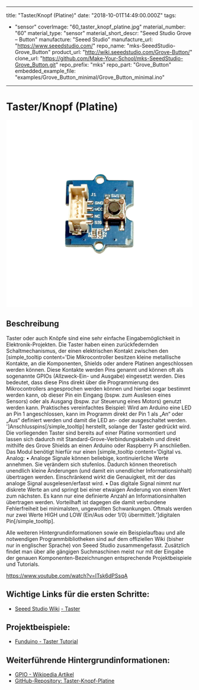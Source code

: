 
---
title: "Taster/Knopf (Platine)"
date: "2018-10-01T14:49:00.000Z"
tags: 
  - "sensor"
coverImage: "60_taster_knopf_platine.jpg"
material_number: "60"
material_type: "sensor"
material_short_descr: "Seeed Studio Grove – Button"
manufacture: "Seeed Studio"
manufacture_url: "https://www.seeedstudio.com/"
repo_name: "mks-SeeedStudio-Grove_Button"
product_url: "http://wiki.seeedstudio.com/Grove-Button/"
clone_url: "https://github.com/Make-Your-School/mks-SeeedStudio-Grove_Button.git"
repo_prefix: "mks"
repo_part: "Grove_Button"
embedded_example_file: "examples/Grove_Button_minimal/Grove_Button_minimal.ino"
---


# Taster/Knopf (Platine)

![Taster/Knopf (Platine)](60_taster_knopf_platine.jpg)

## Beschreibung
Taster oder auch Knöpfe sind eine sehr einfache Eingabemöglichkeit in Elektronik-Projekten. Die Taster haben einen zurückfedernden Schaltmechanismus, der einen elektrischen Kontakt zwischen den \[simple\_tooltip content='Die Mikrocontroller besitzen kleine metallische Kontakte, an die Komponenten, Shields oder andere Platinen angeschlossen werden können. Diese Kontakte werden Pins genannt und können oft als sogenannte GPIOs (Allzweck-Ein- und Ausgabe) eingesetzt werden. Dies bedeutet, dass diese Pins direkt über die Programmierung des Mikrocontrollers angesprochen werden können und hierbei sogar bestimmt werden kann, ob dieser Pin ein Eingang (bspw. zum Auslesen eines Sensors) oder als Ausgang (bspw. zur Steuerung eines Motors) genutzt werden kann. Praktisches vereinfachtes Beispiel: Wird am Arduino eine LED an Pin 1 angeschlossen, kann im Programm direkt der Pin 1 als „An“ oder „Aus“ definiert werden und damit die LED an- oder ausgeschaltet werden. '\]Anschlusspins\[/simple\_tooltip\] herstellt, solange der Taster gedrückt wird. Die vorliegenden Taster sind bereits auf einer Platine vormontiert und lassen sich dadurch mit Standard-Grove-Verbindungskabeln und direkt mithilfe des Grove Shields an einen Arduino oder Raspberry Pi anschließen. Das Modul benötigt hierfür nur einen \[simple\_tooltip content='Digital vs. Analog: • Analoge Signale können beliebige, kontinuierliche Werte annehmen. Sie verändern sich stufenlos. Dadurch können theoretisch unendlich kleine Änderungen (und damit ein unendlicher Informationsinhalt) übertragen werden. Einschränkend wirkt die Genauigkeit, mit der das analoge Signal ausgelesen/erfasst wird. • Das digitale Signal nimmt nur diskrete Werte an und springt bei einer etwaigen Änderung von einem Wert zum nächsten. Es kann nur eine definierte Anzahl an Informationsinhalten übertragen werden. Vorteilhaft ist dagegen die damit verbundene Fehlerfreiheit bei minimalsten, ungewollten Schwankungen. Oftmals werden nur zwei Werte HIGH und LOW (Ein/Aus oder 1/0) übermittelt.'\]digitalen Pin\[/simple\_tooltip\].

Alle weiteren Hintergrundinformationen sowie ein Beispielaufbau und alle notwendigen Programmbibliotheken sind auf dem offiziellen Wiki (bisher nur in englischer Sprache) von Seeed Studio zusammengefasst. Zusätzlich findet man über alle gängigen Suchmaschinen meist nur mit der Eingabe der genauen Komponenten-Bezeichnungen entsprechende Projektbeispiele und Tutorials.

<!-- infolist -->

<!-- infolists -->
 

https://www.youtube.com/watch?v=ITsk6dPSsqA

 

## Wichtige Links für die ersten Schritte:

- [Seeed Studio Wiki](http://wiki.seeedstudio.com/Grove-Button/) [- Taster](http://wiki.seeedstudio.com/Grove-Button/)

## Projektbeispiele:

- [Funduino - Taster Tutorial](https://funduino.de/nr-5-taster-am-arduino)

## Weiterführende Hintergrundinformationen:

- [GPIO - Wikipedia Artikel](https://de.wikipedia.org/wiki/Allzweckeingabe/-ausgabe)
- [GitHub-Repository: Taster-Knopf-Platine](https://github.com/MakeYourSchool/60-Taster-Knopf-Platine)



